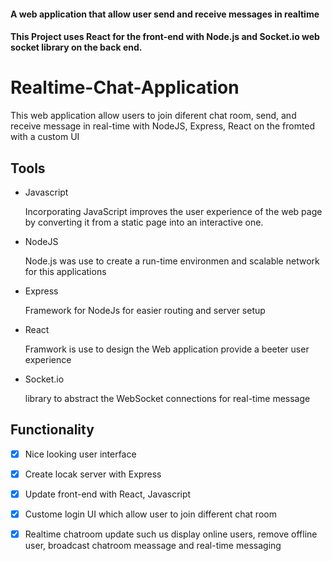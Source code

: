 
#### A web application that allow user send and receive messages in realtime
#### This Project uses React for the front-end with Node.js and Socket.io web socket library on the back end.
# Realtime-Chat-Application

This web application allow users to join diferent chat room, send, and receive message in real-time with NodeJS, Express, React on the fromted with a custom UI

## Tools
* Javascript
  
  Incorporating JavaScript improves the user experience of the web page by converting it from a static page into an interactive one. 
* NodeJS

   Node.js was use to create a run-time environmen and scalable network for this applications
* Express
  
  Framework for NodeJs for easier routing and server setup
* React

  Framwork is use to design the Web application provide a beeter user experience
* Socket.io  

  library to abstract the WebSocket connections for real-time message

## Functionality 
- [x] Nice looking user interface
- [x] Create locak server with Express
- [x] Update front-end with React, Javascript
- [x] Custome login UI which allow user to join different chat room
- [x] Realtime chatroom update such us display online users, remove offline user, broadcast chatroom meassage and real-time messaging

